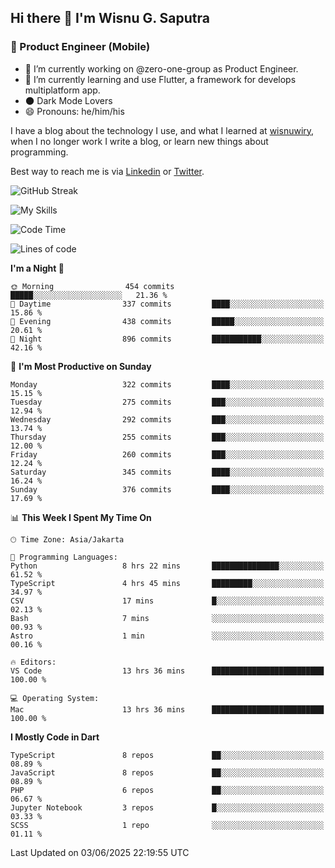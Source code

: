 ## Hi there 👋 I'm Wisnu G. Saputra

### :mobile_phone_off: Product Engineer (Mobile)

- 🔭 I’m currently working on @zero-one-group as Product Engineer.
- 🌱 I’m currently learning and use Flutter, a framework for develops multiplatform app.
- 🌑 Dark Mode Lovers
- 😄 Pronouns: he/him/his

I have a blog about the technology I use, and what I learned at [wisnuwiry](https://wisnuwiry.space/), when I no longer work I write a blog, or learn new things about programming.

Best way to reach me is via [Linkedin](https://www.linkedin.com/in/wisnu-saputra/) or [Twitter](https://twitter.com/wisnuwiry).

![GitHub Streak](https://streak-stats.demolab.com?user=wisnuwiry&theme=dark&hide_border=true)

![My Skills](https://skillicons.dev/icons?i=dart,flutter,kotlin,swift,go,js,css,neovim,git,linux&perline=5)

<!--START_SECTION:waka-->
![Code Time](http://img.shields.io/badge/Code%20Time-1%2C912%20hrs%2054%20mins-blue)

![Lines of code](https://img.shields.io/badge/From%20Hello%20World%20I%27ve%20Written-4.0%20million%20lines%20of%20code-blue)

**I'm a Night 🦉** 

```text
🌞 Morning                454 commits         █████░░░░░░░░░░░░░░░░░░░░   21.36 % 
🌆 Daytime                337 commits         ████░░░░░░░░░░░░░░░░░░░░░   15.86 % 
🌃 Evening                438 commits         █████░░░░░░░░░░░░░░░░░░░░   20.61 % 
🌙 Night                  896 commits         ███████████░░░░░░░░░░░░░░   42.16 % 
```
📅 **I'm Most Productive on Sunday** 

```text
Monday                   322 commits         ████░░░░░░░░░░░░░░░░░░░░░   15.15 % 
Tuesday                  275 commits         ███░░░░░░░░░░░░░░░░░░░░░░   12.94 % 
Wednesday                292 commits         ███░░░░░░░░░░░░░░░░░░░░░░   13.74 % 
Thursday                 255 commits         ███░░░░░░░░░░░░░░░░░░░░░░   12.00 % 
Friday                   260 commits         ███░░░░░░░░░░░░░░░░░░░░░░   12.24 % 
Saturday                 345 commits         ████░░░░░░░░░░░░░░░░░░░░░   16.24 % 
Sunday                   376 commits         ████░░░░░░░░░░░░░░░░░░░░░   17.69 % 
```


📊 **This Week I Spent My Time On** 

```text
🕑︎ Time Zone: Asia/Jakarta

💬 Programming Languages: 
Python                   8 hrs 22 mins       ███████████████░░░░░░░░░░   61.52 % 
TypeScript               4 hrs 45 mins       █████████░░░░░░░░░░░░░░░░   34.97 % 
CSV                      17 mins             █░░░░░░░░░░░░░░░░░░░░░░░░   02.13 % 
Bash                     7 mins              ░░░░░░░░░░░░░░░░░░░░░░░░░   00.93 % 
Astro                    1 min               ░░░░░░░░░░░░░░░░░░░░░░░░░   00.16 % 

🔥 Editors: 
VS Code                  13 hrs 36 mins      █████████████████████████   100.00 % 

💻 Operating System: 
Mac                      13 hrs 36 mins      █████████████████████████   100.00 % 
```

**I Mostly Code in Dart** 

```text
TypeScript               8 repos             ██░░░░░░░░░░░░░░░░░░░░░░░   08.89 % 
JavaScript               8 repos             ██░░░░░░░░░░░░░░░░░░░░░░░   08.89 % 
PHP                      6 repos             ██░░░░░░░░░░░░░░░░░░░░░░░   06.67 % 
Jupyter Notebook         3 repos             █░░░░░░░░░░░░░░░░░░░░░░░░   03.33 % 
SCSS                     1 repo              ░░░░░░░░░░░░░░░░░░░░░░░░░   01.11 % 
```




 Last Updated on 03/06/2025 22:19:55 UTC
<!--END_SECTION:waka-->
